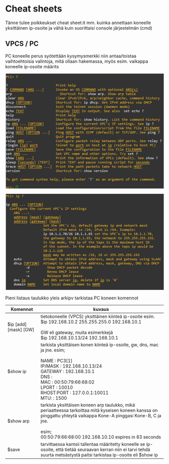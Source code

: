 # Cheat sheets

Tänne tulee poikkeukset cheat sheet:it mm. kuinka annettaan koneelle yksittäinen ip-osoite ja vähä kuin suorittaisi console järjestelmän (cmd)


## VPCS / PC

PC koneelle perus syötettään kysymysmerkki niin antaa/toistaa vaihtoehtoisia valintoja, mitä ollaan hakemassa, myös esim. vaikappa koneelle ip-osoite määrits

![Alt text](images/GNS-PC-cs-1.PNG)

![Alt text](images/GNS-PC-cs-2.PNG)

Pieni listaus taulukko yleis arkipv tarkistaa PC koneen komennot

| Komennot | kuvaus | 
| ------- | ------- |
| $ip [add] [mask] [GW] | tietokoneelle (VPCS) yksittäinen kiinteä ip-osoite esim. <br> $ip 192.168.10.2 255.255.255.0 192.168.10.1 <br><br>  GW eli gateway, muita esimerkkejä <br> $ip 192.168.10.13/24 192.168.10.1  |
| $show ip | tarkista yksittäisen konen kiinteä ip-osoite, gw, dns, mac ja jne. esim; <br><br> NAME : PC3[1] <br> IP/MASK : 192.168.10.13/24 <br> GATEWAY : 192.168.10.1 <br> DNS : <br> MAC : 00:50:79:66:68:02 <br> LPORT : 10010 <br> RHOST:PORT : 127.0.0.1:10011 <br> MTU: : 1500 |
| $show arp | tarkista yksittäisen koneen arp taulukko, mikä periaatteessa tarkoittaa mitä kyseisen koneen kanssa on pinggattu yhteytä vaikappa Kone-A pinggasi Kone-B, C ja jne. <br><br> esim; <br> 00:50:79:66:68:00 192.168.10.10 expires in 83 seconds | 
| $save | tarvittaessa kantsii tallentaa määritetty koneelle se ip-osoite, että tietää seuraavan kerran niin ei tarvi tehdä suurta metsästystä paitsi tarkistaa ip-osoite eli $show ip
